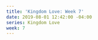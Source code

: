```yaml
---
title: 'Kingdom Love: Week 7'
date: 2019-08-01 12:42:00 -04:00
series: Kingdom Love
week: 7
---
```


